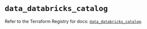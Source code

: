 # `data_databricks_catalog`

Refer to the Terraform Registry for docs: [`data_databricks_catalog`](https://registry.terraform.io/providers/databricks/databricks/1.65.0/docs/data-sources/catalog).
